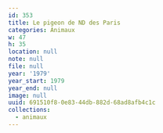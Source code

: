 ```yaml
---
id: 353
title: Le pigeon de ND des Paris
categories: Animaux
w: 47
h: 35
location: null
note: null
file: null
year: '1979'
year_start: 1979
year_end: null
image: null
uuid: 691510f8-0e83-44db-882d-68ad8afb4c1c
collections:
  - animaux
---
```


